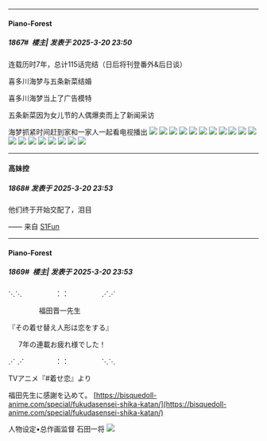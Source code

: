 ﻿
*****

####  Piano-Forest  
##### 1867#         楼主| 发表于 2025-3-20 23:50

连载历时7年，总计115话完结（日后将刊登番外&amp;后日谈）

喜多川海梦与五条新菜结婚

喜多川海梦当上了广告模特

五条新菜因为女儿节的人偶爆卖而上了新闻采访

海梦抓紧时间赶到家和一家人一起看电视播出
<img src="https://p.sda1.dev/22/6dd28101a460e5257b2bfeba4a98b523/e5a5b8fbe6cd7b898d87c1af492442a7d8330e52.jpg" referrerpolicy="no-referrer">
<img src="https://p.sda1.dev/22/b073bf987e99636ab21eab3d3f804226/05398e3a5bb5c9ea9314f8cf9339b6003bf3b35f.jpg" referrerpolicy="no-referrer">
<img src="https://p.sda1.dev/22/efe9cf4062115cc52d15c3409822f5bd/70961a0b304e251f73111fd4e186c9177e3e5358.jpg" referrerpolicy="no-referrer">
<img src="https://p.sda1.dev/22/b5ed2a8e863ee5c29c23ed7d1c19495e/8d93d16134a85edf416c050f0f540923dc54755a.jpg" referrerpolicy="no-referrer">
<img src="https://p.sda1.dev/22/3ee0797dfaef0a14b48456d439d822c3/72b4e0234f4a20a42ffcc7ebd6529822730ed064.jpg" referrerpolicy="no-referrer">
<img src="https://p.sda1.dev/22/cb83a7e97f65d9a6ea69e8ae9f795762/1c576dff9925bc319580fab418df8db1ca137065.jpg" referrerpolicy="no-referrer">
<img src="https://p.sda1.dev/22/2d4f8c460c787f5cc3533fa9700ba513/42520f035aafa40f6b1935f1ed64034f79f01966.jpg" referrerpolicy="no-referrer">
<img src="https://p.sda1.dev/22/f520076107aa4e7045db94fcb094810d/3d751c2297dda14436d7979ef4b7d0a20df48660.jpg" referrerpolicy="no-referrer">
<img src="https://p.sda1.dev/22/d22c88c1c68e1e976af0d9263a2983da/c9bb0b19367adab47708e06fcdd4b31c8601e462.jpg" referrerpolicy="no-referrer">
<img src="https://p.sda1.dev/22/b2f51daa0fa77f3362943bc89e2d680f/8d93d16134a85edf4157050f0f540923dc547563.jpg" referrerpolicy="no-referrer">
<img src="https://p.sda1.dev/22/2a03a389da374d9466d508539c703d30/bb2034004a90f6034764676b7f12b31bb151ed6e.jpg" referrerpolicy="no-referrer">
<img src="https://p.sda1.dev/22/915cc1141c97c79c1c72a5f9160dd5e0/73055432c895d143b7a01f0f35f082025baf076f.jpg" referrerpolicy="no-referrer">
<img src="https://p.sda1.dev/22/d947bb94629311e18aaceb7fc23f5dd2/c3bd33086b63f6241d8cc22fc144ebf81b4ca369.jpg" referrerpolicy="no-referrer">
<img src="https://p.sda1.dev/22/325702d3e6a7aa383f5f7c9dc8e3142c/e59d0a95a4c27d1ed3f5c0e85dd5ad6edcc4386a.jpg" referrerpolicy="no-referrer">
<img src="https://p.sda1.dev/22/275d5fc8c5f4c5f4cec177b734f1714c/109d350f7bec54e7993ee132ff389b504ec26a74.jpg" referrerpolicy="no-referrer">
<img src="https://p.sda1.dev/22/af5dfb5b75b755af3add341edd65c60d/b7babb7bdab44aed108245c8f51c8701a08bfb76.jpg" referrerpolicy="no-referrer">
<img src="https://p.sda1.dev/22/a17490e7c24f1dbfe04f89d9db3f73fd/0b8ba0f4e0fe992574c3927c72a85edf8cb17177.jpg" referrerpolicy="no-referrer">
<img src="https://p.sda1.dev/22/9727e403349edb917ab8aa5b88b5100e/42520f035aafa40f6b0f35f1ed64034f79f01970.jpg" referrerpolicy="no-referrer">
<img src="https://p.sda1.dev/22/579fa9f8291b5e090a1563e16e4c1998/246cbbd2d539b600b006f49baf50352ac75cb772.jpg" referrerpolicy="no-referrer">

*****

####  高妹控  
##### 1868#       发表于 2025-3-20 23:53

他们终于开始交配了，泪目

—— 来自 [S1Fun](https://s1fun.koalcat.com)

*****

####  Piano-Forest  
##### 1869#         楼主| 发表于 2025-3-20 23:53

⋱⋱     ⠀ 　 ⠀ ：： ⠀⠀  　     ⋰⋰

⠀⠀⠀⠀⠀⠀福田晋一先生

『その着せ替え人形は恋をする』

⠀⠀7年の連載お疲れ様でした！

⋰ ⋰    ⠀⠀　   ：：　⠀⠀        ⋱⋱

TVアニメ『#着せ恋』より

福田先生に感謝を込めて。
[https://bisquedoll-anime.com/special/fukudasensei-shika-katan/](https://bisquedoll-anime.com/special/fukudasensei-shika-katan/)

人物设定•总作画监督 石田一将
<img src="https://p.sda1.dev/22/f4d3548d29a805f37fc323512c984d93/10001.png" referrerpolicy="no-referrer">

